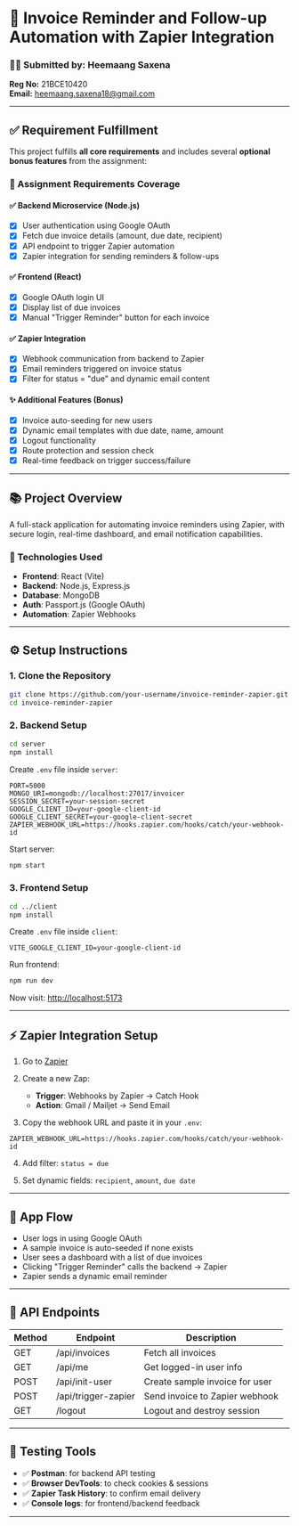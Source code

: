 # 🧾 Invoice Reminder and Follow-up Automation with Zapier Integration

### 👨‍💻 Submitted by: Heemaang Saxena  
**Reg No:** 21BCE10420  
**Email:** heemaang.saxena18@gmail.com

---

## ✅ Requirement Fulfillment

This project fulfills **all core requirements** and includes several **optional bonus features** from the assignment:

### 📌 Assignment Requirements Coverage

#### ✅ Backend Microservice (Node.js)
- [x] User authentication using Google OAuth
- [x] Fetch due invoice details (amount, due date, recipient)
- [x] API endpoint to trigger Zapier automation
- [x] Zapier integration for sending reminders & follow-ups

#### ✅ Frontend (React)
- [x] Google OAuth login UI
- [x] Display list of due invoices
- [x] Manual "Trigger Reminder" button for each invoice

#### ✅ Zapier Integration
- [x] Webhook communication from backend to Zapier
- [x] Email reminders triggered on invoice status
- [x] Filter for status = "due" and dynamic email content

#### ✨ Additional Features (Bonus)
- [x] Invoice auto-seeding for new users
- [x] Dynamic email templates with due date, name, amount
- [x] Logout functionality
- [x] Route protection and session check
- [x] Real-time feedback on trigger success/failure

---

## 📚 Project Overview

A full-stack application for automating invoice reminders using Zapier, with secure login, real-time dashboard, and email notification capabilities.

### 🔧 Technologies Used

- **Frontend**: React (Vite)
- **Backend**: Node.js, Express.js
- **Database**: MongoDB
- **Auth**: Passport.js (Google OAuth)
- **Automation**: Zapier Webhooks

---

## ⚙️ Setup Instructions

### 1. Clone the Repository

```bash
git clone https://github.com/your-username/invoice-reminder-zapier.git
cd invoice-reminder-zapier
```

### 2. Backend Setup

```bash
cd server
npm install
```

Create `.env` file inside `server`:

```env
PORT=5000
MONGO_URI=mongodb://localhost:27017/invoicer
SESSION_SECRET=your-session-secret
GOOGLE_CLIENT_ID=your-google-client-id
GOOGLE_CLIENT_SECRET=your-google-client-secret
ZAPIER_WEBHOOK_URL=https://hooks.zapier.com/hooks/catch/your-webhook-id
```

Start server:

```bash
npm start
```

### 3. Frontend Setup

```bash
cd ../client
npm install
```

Create `.env` file inside `client`:

```env
VITE_GOOGLE_CLIENT_ID=your-google-client-id
```

Run frontend:

```bash
npm run dev
```

Now visit: [http://localhost:5173](http://localhost:5173)

---

## ⚡️ Zapier Integration Setup

1. Go to [Zapier](https://zapier.com)

2. Create a new Zap:
   - **Trigger**: Webhooks by Zapier → Catch Hook
   - **Action**: Gmail / Mailjet → Send Email

3. Copy the webhook URL and paste it in your `.env`:

```env
ZAPIER_WEBHOOK_URL=https://hooks.zapier.com/hooks/catch/your-webhook-id
```

4. Add filter: `status = due`

5. Set dynamic fields: `recipient`, `amount`, `due date`

---

## 🔄 App Flow

- User logs in using Google OAuth
- A sample invoice is auto-seeded if none exists
- User sees a dashboard with a list of due invoices
- Clicking "Trigger Reminder" calls the backend → Zapier
- Zapier sends a dynamic email reminder

---

## 📡 API Endpoints

| Method | Endpoint             | Description                           |
|--------|----------------------|---------------------------------------|
| GET    | /api/invoices        | Fetch all invoices                    |
| GET    | /api/me              | Get logged-in user info               |
| POST   | /api/init-user       | Create sample invoice for user        |
| POST   | /api/trigger-zapier  | Send invoice to Zapier webhook        |
| GET    | /logout              | Logout and destroy session            |

---

## 🧪 Testing Tools

- ✅ **Postman**: for backend API testing
- ✅ **Browser DevTools**: to check cookies & sessions
- ✅ **Zapier Task History**: to confirm email delivery
- ✅ **Console logs**: for frontend/backend feedback

---
